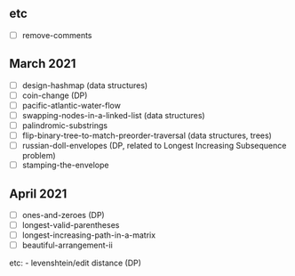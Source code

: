 ## etc
- [ ] remove-comments

## March 2021
- [ ] design-hashmap (data structures)
- [ ] coin-change (DP)
- [ ] pacific-atlantic-water-flow
- [ ] swapping-nodes-in-a-linked-list (data structures)
- [ ] palindromic-substrings
- [ ] flip-binary-tree-to-match-preorder-traversal (data structures, trees)
- [ ] russian-doll-envelopes (DP, related to Longest Increasing Subsequence problem)
- [ ] stamping-the-envelope

## April 2021
- [ ] ones-and-zeroes (DP)
- [ ] longest-valid-parentheses
- [ ] longest-increasing-path-in-a-matrix
- [ ] beautiful-arrangement-ii

etc:
    - levenshtein/edit distance (DP)